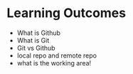 
# Learning Outcomes

- What is Github 
- What is Git
- Git vs Github
- local repo and remote repo 
- what is the working area! 

